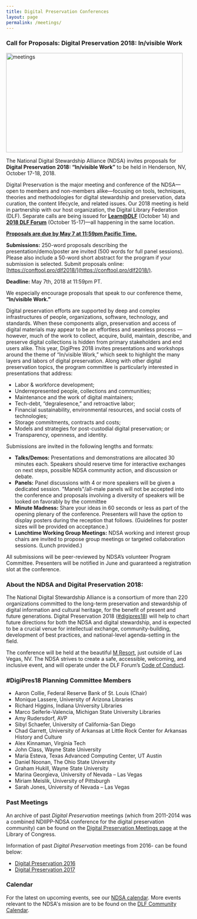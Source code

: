 ```yaml
---
title: Digital Preservation Conferences
layout: page
permalink: /meetings/
---
```


### Call for Proposals: Digital Preservation 2018: In/visible Work

<img alt="meetings" width="480" height="270" src='{{ "/images/NDSA-DigitalPreservation-2018_FacebookHeader_Final.png" | prepend: site.baseurl }}'>

The National Digital Stewardship Alliance (NDSA) invites proposals for **Digital Preservation 2018: “In/visible Work”** to be held in Henderson, NV, October 17-18, 2018.

Digital Preservation is the major meeting and conference of the NDSA—open to members and non-members alike—focusing on tools, techniques, theories and methodologies for digital stewardship and preservation, data curation, the content lifecycle, and related issues. Our 2018 meeting is held in partnership with our host organization, the Digital Library Federation (DLF). Separate calls are being issued for **[Learn@DLF](https://forum2018.diglib.org/learndlf/)** (October 14) and **[2018 DLF Forum](https://forum2018.diglib.org/)** (October 15-17)—all happening in the same location.

**[Proposals are due by May 7 at 11:59pm Pacific Time.](https://www.conftool.pro/dlf2018/)** 

**Submissions:**
250-word proposals describing the presentation/demo/poster are invited (500 words for full panel sessions). Please also include a 50-word short abstract for the program if your submission is selected. Submit proposals online: [https://conftool.pro/dlf2018/](https://conftool.pro/dlf2018/). 

**Deadline:** May 7th, 2018 at 11:59pm PT.

We especially encourage proposals that speak to our conference theme, **“In/visible Work.”** 

Digital preservation efforts are supported by deep and complex infrastructures of people, organizations, software, technology, and standards. When these components align, preservation and access of digital materials may appear to be an effortless and seamless process — however, much of the work to collect, acquire, build, maintain, describe, and preserve digital collections is hidden from primary stakeholders and end users alike. This year, DigiPres 2018 invites presentations and workshops around the theme of “In/visible Work,” which seek to highlight the many layers and labors of digital preservation. Along with other digital preservation topics, the program committee is particularly interested in presentations that address:
- Labor & workforce development;
- Underrepresented people, collections and communities;
- Maintenance and the work of digital maintainers;
- Tech-debt, “degralesence,” and retroactive labor;
- Financial sustainability, environmental resources, and social costs of technologies;
- Storage commitments, contracts and costs;
- Models and strategies for post-custodial digital preservation; or
- Transparency, openness, and identity.

Submissions are invited in the following lengths and formats:

- **Talks/Demos:** Presentations and demonstrations are allocated 30 minutes each. Speakers should reserve time for interactive exchanges on next steps, possible NDSA community action, and discussion or debate.
- **Panels:** Panel discussions with 4 or more speakers will be given a dedicated session. "Manels"/all-male panels will not be accepted into the conference and proposals involving a diversity of speakers will be looked on favorably by the committee
- **Minute Madness:** Share your ideas in 60 seconds or less as part of the opening plenary of the conference. Presenters will have the option to display posters during the reception that follows. (Guidelines for poster sizes will be provided on acceptance.)
- **Lunchtime Working Group Meetings:** NDSA working and interest group chairs are invited to propose group meetings or targeted collaboration sessions. (Lunch provided.)

All submissions will be peer-reviewed by NDSA’s volunteer Program Committee. Presenters will be notified in June and guaranteed a registration slot at the conference.

### About the NDSA and Digital Preservation 2018:

The National Digital Stewardship Alliance is a consortium of more than 220 organizations committed to the long-term preservation and stewardship of digital information and cultural heritage, for the benefit of present and future generations. Digital Preservation 2018 ([#digipres18](https://twitter.com/search?q=%23digipres18&src=typd)) will help to chart future directions for both the NDSA and digital stewardship, and is expected to be a crucial venue for intellectual exchange, community-building, development of best practices, and national-level agenda-setting in the field.

The conference will be held at the beautiful [M Resort](http://www.themresort.com/), just outside of Las Vegas, NV. The NDSA strives to create a safe, accessible, welcoming, and inclusive event, and will operate under the DLF Forum’s [Code of Conduct](https://www.diglib.org/forums/2016forum/code-of-conduct/). 

### #DigiPres18 Planning Committee Members

- Aaron Collie, Federal Reserve Bank of St. Louis (Chair)
- Monique Lassere, University of Arizona Libraries
- Richard Higgins, Indiana University Libraries
- Marco Seiferle-Valencia, Michigan State University Libraries
- Amy Rudersdorf, AVP
- Sibyl Schaefer, University of California-San Diego
- Chad Garrett, University of Arkansas at Little Rock Center for Arkansas History and Culture
- Alex Kinnaman, Virginia Tech
- John Class, Wayne State University
- Maria Esteva, Texas Advanced Computing Center, UT Austin
- Daniel Noonan, The Ohio State University
- Graham Hukill, Wayne State University
- Marina Georgieva, University of Nevada – Las Vegas
- Miriam Meislik, University of Pittsburgh
- Sarah Jones, University of Nevada – Las Vegas

### Past Meetings

An archive of past *Digital Preservation* meetings (which from 2011-2014 was a combined NDIIPP-NDSA conference for the digital preservation community) can be found on the [Digital Preservation Meetings page](http://www.digitalpreservation.gov/meetings/) at the Library of Congress.

Information of past *Digital Preservation* meetings from 2016- can be found below:
* [Digital Preservation 2016](/digital-preservation-2016)
* [Digital Preservation 2017](/digital-preservation-2017)

### Calendar

For the latest on upcoming events, see our [NDSA calendar](/calendar). More events relevant to the NDSA's mission are to be found on the [DLF Community Calendar](https://www.diglib.org/opportunities/calendar/).

